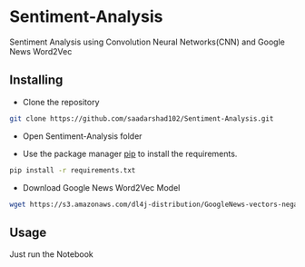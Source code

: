 # Sentiment-Analysis
Sentiment Analysis using Convolution Neural Networks(CNN) and Google News Word2Vec

## Installing
* Clone the repository

```bash
git clone https://github.com/saadarshad102/Sentiment-Analysis.git
```

* Open Sentiment-Analysis folder

* Use the package manager [pip](https://pip.pypa.io/en/stable/) to install the requirements.

```bash
pip install -r requirements.txt
```

* Download Google News Word2Vec Model

```bash
wget https://s3.amazonaws.com/dl4j-distribution/GoogleNews-vectors-negative300.bin.gz
```

## Usage
Just run the Notebook
